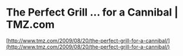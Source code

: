 <!--
id: 167833234
link: http://tumblr.atmos.org/post/167833234/the-perfect-grill-for-a-cannibal-tmz-com
slug: the-perfect-grill-for-a-cannibal-tmz-com
date: Thu Aug 20 2009 20:08:06 GMT-0700 (PDT)
publish: 2009-08-020
tags: 
title: The Perfect Grill ... for a Cannibal | TMZ.com
-->


The Perfect Grill ... for a Cannibal | TMZ.com
==============================================

[http://www.tmz.com/2009/08/20/the-perfect-grill-for-a-cannibal/](http://www.tmz.com/2009/08/20/the-perfect-grill-for-a-cannibal/)

